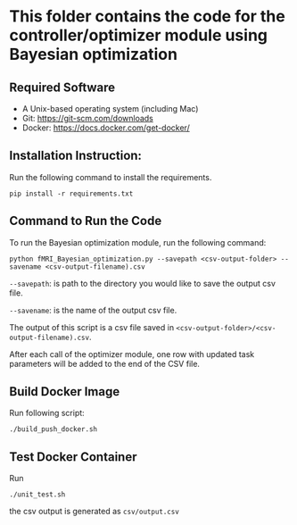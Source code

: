 # This folder contains the code for the controller/optimizer module using Bayesian optimization

## Required Software
* A Unix-based operating system (including Mac)
* Git: https://git-scm.com/downloads
* Docker: https://docs.docker.com/get-docker/

## Installation Instruction:
Run the following command to install the requirements.

```pip install -r requirements.txt```

## Command to Run the Code

To run the Bayesian optimization module, run the following command:

```python fMRI_Bayesian_optimization.py --savepath <csv-output-folder> --savename <csv-output-filename).csv```

```--savepath```: is path to the directory you would like to save the output csv file.

```--savename```: is the name of the output csv file.

The output of this script is a csv file saved in  ```<csv-output-folder>/<csv-output-filename).csv```.

After each call of the optimizer module, one row with updated task parameters will be added to the end of the CSV file.

## Build Docker Image
Run following script: 

```./build_push_docker.sh```

## Test Docker Container
Run 

```./unit_test.sh```

the csv output is generated as  ```csv/output.csv```